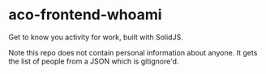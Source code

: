 # aco-frontend-whoami
Get to know you activity for work, built with SolidJS.

Note this repo does not contain personal information about anyone. It gets the list of people from a JSON which is gitignore'd.
